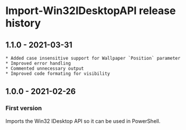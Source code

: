 # Import-Win32IDesktopAPI release history

## 1.1.0 - 2021-03-31

    * Added case insensitive support for Wallpaper `Position` parameter
    * Improved error handling
    * Commented unnecessary output
    * Improved code formating for visibility

## 1.0.0 - 2021-02-26

### First version

Imports the Win32 IDesktop API so it can be used in PowerShell.
